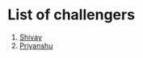 # List of challengers
1. [Shivay](https://github.com/shivaylamba)
2. [Priyanshu](https://github.com/Priyanshu-bit)
